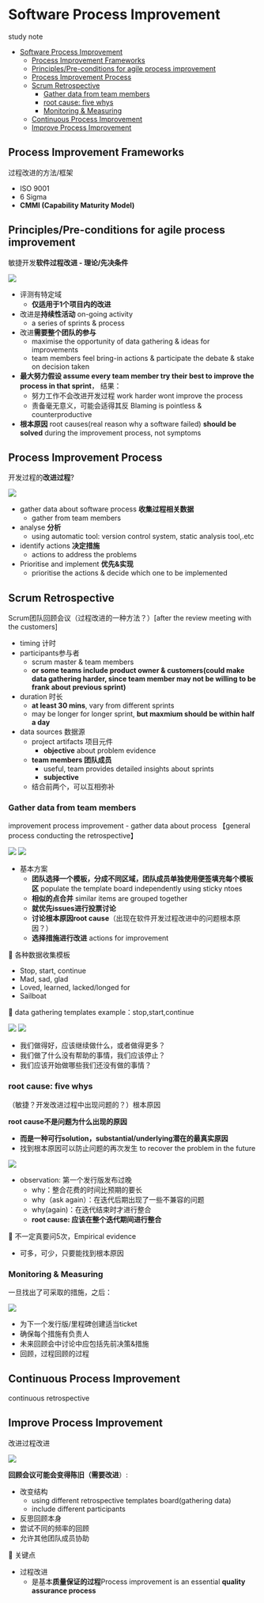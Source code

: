 # Software Process Improvement

study note

* [Software Process Improvement](#software-process-improvement)
  * [Process Improvement Frameworks](#process-improvement-frameworks)
  * [Principles/Pre-conditions for agile process improvement](#principlespre-conditions-for-agile-process-improvement)
  * [Process Improvement Process](#process-improvement-process)
  * [Scrum Retrospective](#scrum-retrospective)
    * [Gather data from team members](#gather-data-from-team-members)
    * [root cause: five whys](#root-cause-five-whys)
    * [Monitoring & Measuring](#monitoring--measuring)
  * [Continuous Process Improvement](#continuous-process-improvement)
  * [Improve Process Improvement](#improve-process-improvement)

## Process Improvement Frameworks

过程改进的方法/框架

* ISO 9001
* 6 Sigma
* **CMMI (Capability Maturity Model)**

## Principles/Pre-conditions for agile process improvement

敏捷开发**软件过程改进 - 理论/先决条件**

![](/static/2020-10-27-20-39-40.png)

* 评测有特定域
  * **仅适用于1个项目内的改进**
* 改进是**持续性活动** on-going activity
  * a series of sprints & process
* 改进**需要整个团队的参与**
  * maximise the opportunity of data gathering & ideas for improvements
  * team members feel bring-in actions & participate the debate & stake on decision taken
* **最大努力假设 assume every team member try their best to improve the process in that sprint**， 结果：
  * 努力工作不会改进开发过程 work harder wont improve the process
  * 责备毫无意义，可能会适得其反 Blaming is pointless & counterproductive
* **根本原因** root causes(real reason why a software failed) **should be solved** during the improvement process, not symptoms

## Process Improvement Process

开发过程的**改进过程**?

![](/static/2020-10-27-20-44-14.png)

* gather data about software process **收集过程相关数据**
  * gather from team members
* analyse **分析**
  * using automatic tool: version control system, static analysis tool,.etc
* identify actions **决定措施**
  * actions to address the problems
* Prioritise and implement **优先&实现**
  * prioritise the actions & decide which one to be implemented

## Scrum Retrospective

Scrum团队回顾会议（过程改进的一种方法？）[after the review meeting with the customers]

* timing 计时
* participants参与者
  * scrum master & team members
  * **or some teams include product owner & customers(could make data gathering harder, since team member may not be willing to be frank about previous sprint)**
* duration 时长
  * **at least 30 mins**, vary from different sprints
  * may be longer for longer sprint, **but maxmium should be within half a day**
* data sources 数据源
  * project artifacts 项目元件
    * **objective** about problem evidence
  * **team members 团队成员**
    * useful, team provides detailed insights about sprints
    * **subjective**
  * 结合前两个，可以互相弥补

### Gather data from team members

improvement process improvement - gather data about process 【general process conducting the retrospective】

![](/static/2020-10-27-20-50-22.png)
![](/static/2020-10-27-21-01-25.png)

* 基本方案
  * **团队选择一个模板，分成不同区域，团队成员单独使用便签填充每个模板区** populate the template board independently using sticky ntoes
  * **相似的点合并** similar items are grouped together
  * **就优先issues进行投票讨论**
  * **讨论根本原因root cause**（出现在软件开发过程改进中的问题根本原因？）
  * **选择措施进行改进** actions for improvement

🍊 各种数据收集模板

* Stop, start, continue
* Mad, sad, glad
* Loved, learned, lacked/longed for
* Sailboat

🍊 data gathering templates example：stop,start,continue

![](/static/2020-10-27-21-04-30.png)
![](/static/2020-10-27-21-07-23.png)

* 我们做得好，应该继续做什么，或者做得更多？
* 我们做了什么没有帮助的事情，我们应该停止？
* 我们应该开始做哪些我们还没有做的事情？

### root cause: five whys

（敏捷？开发改进过程中出现问题的？）根本原因

**root cause不是问题为什么出现的原因**

* **而是一种可行solution，substantial/underlying潜在的最真实原因**
* 找到根本原因可以防止问题的再次发生 to recover the problem in the future

![](/static/2020-10-27-21-09-19.png)

* observation: 第一个发行版发布过晚
  * why：整合花费的时间比预期的要长
  * why（ask again）：在迭代后期出现了一些不兼容的问题
  * why(again)：在迭代结束时才进行整合
  * **root cause: 应该在整个迭代期间进行整合**

🍊 不一定真要问5次，Empirical evidence

* 可多，可少，只要能找到根本原因

### Monitoring & Measuring

一旦找出了可采取的措施，之后：

![](/static/2020-10-27-21-23-42.png)

* 为下一个发行版/里程碑创建适当ticket
* 确保每个措施有负责人
* 未来回顾会中讨论中应包括先前决策&措施
* 回顾，过程回顾的过程

## Continuous Process Improvement

continuous retrospective

## Improve Process Improvement

改进过程改进

![](/static/2020-10-27-21-28-46.png)

**回顾会议可能会变得陈旧（需要改进**）:

* 改变结构
  * using different retrospective templates board(gathering data)
  * include different participants
* 反思回顾本身
* 尝试不同的频率的回顾
* 允许其他团队成员协助

🍬 关键点

* 过程改进
  * 是基本**质量保证的过程**Process improvement is an essential **quality assurance process**